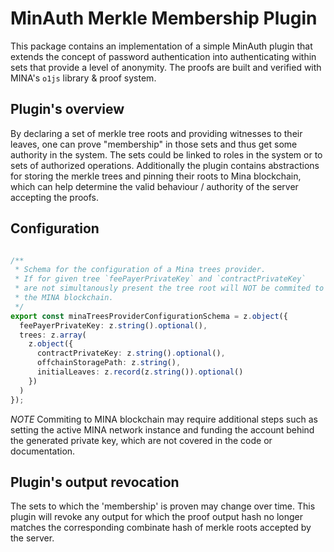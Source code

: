 # MinAuth Merkle Membership Plugin

This package contains an implementation of a simple MinAuth plugin that
extends the concept of password authentication into authenticating within
sets that provide a level of anonymity.
The proofs are built and verified with  MINA's `o1js` library & proof system.

## Plugin's overview

By declaring a set of merkle tree roots and providing witnesses to their leaves,
one can prove "membership" in those sets and thus get some authority in the system.
The sets could be linked to roles in the system or to sets of authorized operations.
Additionally the plugin contains abstractions for storing the merkle trees and pinning
their roots to Mina blockchain, which can help determine the valid behaviour / authority
of the server accepting the proofs.

## Configuration

```typescript

/**
 * Schema for the configuration of a Mina trees provider.
 * If for given tree `feePayerPrivateKey` and `contractPrivateKey`
 * are not simultanously present the tree root will NOT be commited to
 * the MINA blockchain.
 */
export const minaTreesProviderConfigurationSchema = z.object({
  feePayerPrivateKey: z.string().optional(),
  trees: z.array(
    z.object({
      contractPrivateKey: z.string().optional(),
      offchainStoragePath: z.string(),
      initialLeaves: z.record(z.string()).optional()
    })
  )
});

```

*NOTE* Commiting to MINA blockchain may require additional steps such as setting the active MINA network instance and funding the account behind the generated private key, which are not covered in the code or documentation.

## Plugin's output revocation

The sets to which the 'membership' is proven may change over time.
This plugin will revoke any output for which the proof output hash no longer matches the corresponding combinate hash of merkle roots accepted by the server.
